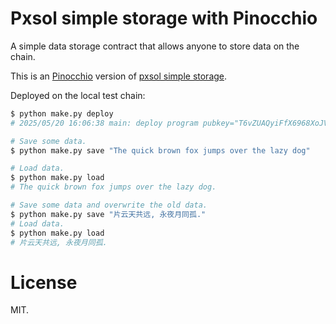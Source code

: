 # Pxsol simple storage with Pinocchio

A simple data storage contract that allows anyone to store data on the chain.

This is an [Pinocchio](https://github.com/anza-xyz/pinocchio) version of [pxsol simple storage](https://github.com/mohanson/pxsol-ss).

Deployed on the local test chain:

```sh
$ python make.py deploy
# 2025/05/20 16:06:38 main: deploy program pubkey="T6vZUAQyiFfX6968XoJVmXxpbZwtnKfQbNNBYrcxkcp"
```

```sh
# Save some data.
$ python make.py save "The quick brown fox jumps over the lazy dog"

# Load data.
$ python make.py load
# The quick brown fox jumps over the lazy dog.

# Save some data and overwrite the old data.
$ python make.py save "片云天共远, 永夜月同孤."
# Load data.
$ python make.py load
# 片云天共远, 永夜月同孤.
```

# License

MIT.
